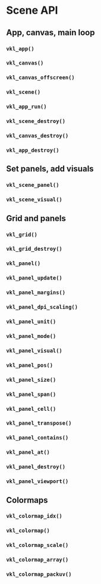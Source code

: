 # Scene API

## App, canvas, main loop

### `vkl_app()`

### `vkl_canvas()`
### `vkl_canvas_offscreen()`

### `vkl_scene()`

### `vkl_app_run()`

### `vkl_scene_destroy()`
### `vkl_canvas_destroy()`
### `vkl_app_destroy()`


## Set panels, add visuals

### `vkl_scene_panel()`
### `vkl_scene_visual()`


## Grid and panels

### `vkl_grid()`
### `vkl_grid_destroy()`

### `vkl_panel()`
### `vkl_panel_update()`
### `vkl_panel_margins()`
### `vkl_panel_dpi_scaling()`
### `vkl_panel_unit()`
### `vkl_panel_mode()`
### `vkl_panel_visual()`
### `vkl_panel_pos()`
### `vkl_panel_size()`
### `vkl_panel_span()`
### `vkl_panel_cell()`
### `vkl_panel_transpose()`
### `vkl_panel_contains()`
### `vkl_panel_at()`
### `vkl_panel_destroy()`
### `vkl_panel_viewport()`




## Colormaps

### `vkl_colormap_idx()`
### `vkl_colormap()`
### `vkl_colormap_scale()`
### `vkl_colormap_array()`
### `vkl_colormap_packuv()`
